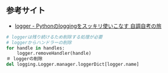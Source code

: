 ## 参考サイト
- [logger - Pythonのloggingをスッキリ使いこなす 自調自考の旅](https://own-search-and-study.xyz/2019/10/20/python-logging-clear/)

```python
# loggerは残り続けるため削除する処理が必要
# loggerからハンドラーの削除
for handle in handles:
    logger.removeHandler(handle)
＃ loggerの削除
del logging.Logger.manager.loggerDict[logger.name]
```